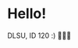 # Hello!

DLSU, ID 120 :) 🧬🧬🧬
<!---
alfonsomiguelcruz/alfonsomiguelcruz is a ✨ special ✨ repository because its `README.md` (this file) appears on your GitHub profile.
You can click the Preview link to take a look at your changes.
--->
